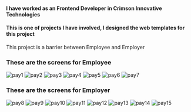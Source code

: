 <h4>I have worked as an Frontend Developer in Crimson Innovative Technologies</h4>
<h4>This is one of projects I have involved, I designed the web templates for this project</h4>
<p>This project is a barrier between Employee and Employer</p>

<h3>These are the screens for Employee</h3>

![pay1](https://github.com/Srikar-C/Payrollsys/assets/107094861/57075229-690e-47ee-b3db-f6149b510949)
![pay2](https://github.com/Srikar-C/Payrollsys/assets/107094861/69d00af2-2746-40b9-8ad4-b49ea25ca726)
![pay3](https://github.com/Srikar-C/Payrollsys/assets/107094861/25496a53-0b5a-4a34-8454-5a077875690c)
![pay4](https://github.com/Srikar-C/Payrollsys/assets/107094861/c835770c-b1f7-48ca-a411-527e898fbd72)
![pay5](https://github.com/Srikar-C/Payrollsys/assets/107094861/7565961c-2928-4524-ac7b-0a170cb405c5)
![pay6](https://github.com/Srikar-C/Payrollsys/assets/107094861/32266c85-285b-4287-945b-51b9534ffd6d)
![pay7](https://github.com/Srikar-C/Payrollsys/assets/107094861/9c9c7bbf-9eb6-49db-923a-eb73de3443f5)

<h3>These are the screens for Employer</h3>

![pay8](https://github.com/Srikar-C/Payrollsys/assets/107094861/4e37d389-f8b3-4446-956f-bcb1a6336e03)
![pay9](https://github.com/Srikar-C/Payrollsys/assets/107094861/cde92b43-4fa8-4ee4-baba-2c2fafd1053a)
![pay10](https://github.com/Srikar-C/Payrollsys/assets/107094861/476e6b97-dc3a-4c43-917c-1b6ad4ffdff2)
![pay11](https://github.com/Srikar-C/Payrollsys/assets/107094861/c396ee56-af1d-499f-b318-e392085e4d8f)
![pay12](https://github.com/Srikar-C/Payrollsys/assets/107094861/33721b9b-4cf5-4fb2-a82f-a3078c73cb7e)
![pay13](https://github.com/Srikar-C/Payrollsys/assets/107094861/7353c5a8-de7f-44ac-ae36-103e5d3d5a7b)
![pay14](https://github.com/Srikar-C/Payrollsys/assets/107094861/1acd6a7d-e17c-4876-ad22-51db4e7416f0)
![pay15](https://github.com/Srikar-C/Payrollsys/assets/107094861/135332c6-c466-41e1-838e-7eccd3d54c50)
